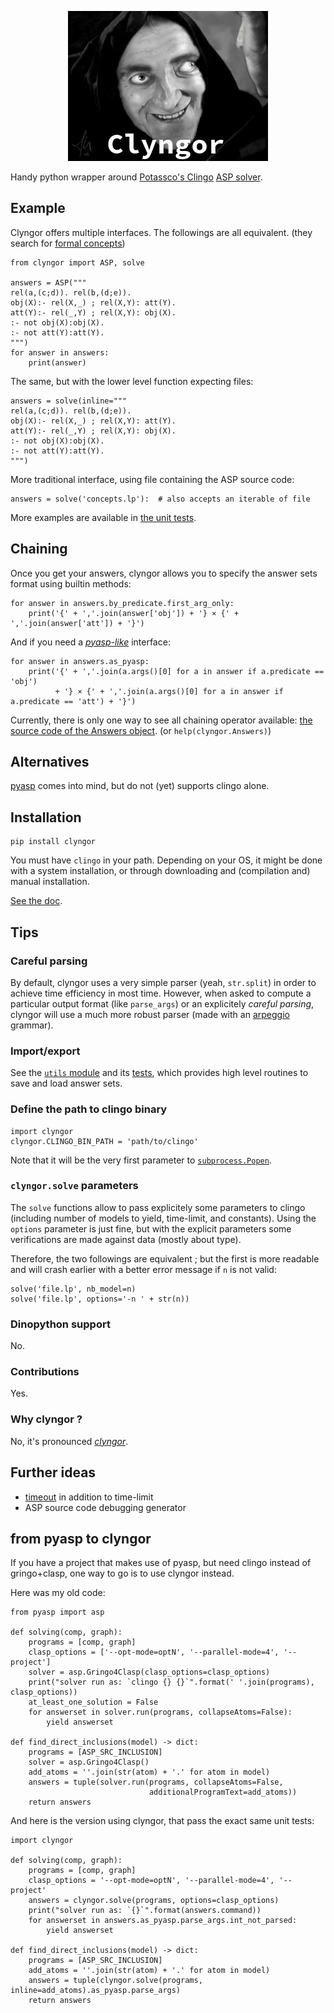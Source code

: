 <p align="center">
  <img src="clyngor.png"/><br>
</p>

Handy python wrapper around [Potassco's Clingo](https://potassco.org/) [ASP solver](https://en.wikipedia.org/wiki/Answer%20set%20programming).



## Example
Clyngor offers multiple interfaces. The followings are all equivalent.
(they search for [formal concepts](https://en.wikipedia.org/wiki/Formal_concept_analysis))

    from clyngor import ASP, solve

    answers = ASP("""
    rel(a,(c;d)). rel(b,(d;e)).
    obj(X):- rel(X,_) ; rel(X,Y): att(Y).
    att(Y):- rel(_,Y) ; rel(X,Y): obj(X).
    :- not obj(X):obj(X).
    :- not att(Y):att(Y).
    """)
    for answer in answers:
        print(answer)

The same, but with the lower level function expecting files:

    answers = solve(inline="""
    rel(a,(c;d)). rel(b,(d;e)).
    obj(X):- rel(X,_) ; rel(X,Y): att(Y).
    att(Y):- rel(_,Y) ; rel(X,Y): obj(X).
    :- not obj(X):obj(X).
    :- not att(Y):att(Y).
    """)

More traditional interface, using file containing the ASP source code:

    answers = solve('concepts.lp'):  # also accepts an iterable of file

More examples are available in [the unit tests](clyngor/test/).



## Chaining
Once you get your answers, clyngor allows you to specify
the answer sets format using builtin methods:

    for answer in answers.by_predicate.first_arg_only:
        print('{' + ','.join(answer['obj']) + '} × {' + ','.join(answer['att']) + '}')

And if you need a [*pyasp-like*](https://github.com/sthiele/pyasp) interface:

    for answer in answers.as_pyasp:
        print('{' + ','.join(a.args()[0] for a in answer if a.predicate == 'obj')
              + '} × {' + ','.join(a.args()[0] for a in answer if a.predicate == 'att') + '}')


Currently, there is only one way to see all chaining operator available:
[the source code of the Answers object](clyngor/answers.py).
(or `help(clyngor.Answers)`)




## Alternatives
[pyasp](https://github.com/sthiele/pyasp) comes into mind, but do not (yet) supports clingo alone.



## Installation

    pip install clyngor

You must have `clingo` in your path. Depending on your OS, it might be done with a system installation,
or through downloading and (compilation and) manual installation.

[See the doc](https://potassco.org/doc/start/).




## Tips
### Careful parsing
By default, clyngor uses a very simple parser (yeah, `str.split`) in order to achieve time efficiency in most time.
However, when asked to compute a particular output format (like `parse_args`) or an explicitely *careful parsing*,
clyngor will use a much more robust parser (made with an [arpeggio](http://www.igordejanovic.net/Arpeggio/) grammar).

### Import/export
See the [`utils` module](clyngor/utils.py) and its [tests](clyngor/test/test_utils.py),
which provides high level routines to save and load answer sets.


### Define the path to clingo binary

    import clyngor
    clyngor.CLINGO_BIN_PATH = 'path/to/clingo'

Note that it will be the very first parameter to [`subprocess.Popen`](https://docs.python.org/3/library/subprocess.html#popen-constructor).


### `clyngor.solve` parameters
The `solve` functions allow to pass explicitely some parameters to clingo
(including number of models to yield, time-limit, and constants).
Using the `options` parameter is just fine, but with the explicit parameters some verifications
are made against data (mostly about type).

Therefore, the two followings are equivalent ; but the first is more readable and will crash earlier with a better error message if `n` is not valid:

    solve('file.lp', nb_model=n)
    solve('file.lp', options='-n ' + str(n))


### Dinopython support
No.

### Contributions
Yes.

### Why clyngor ?
No, it's pronounced [*clyngor*](https://www.youtube.com/watch?v=RyU99BCNRuU#t=50s).


## Further ideas
- [timeout](https://stackoverflow.com/a/12698328/3077939) in addition to time-limit
- ASP source code debugging generator


## from pyasp to clyngor
If you have a project that makes use of pyasp, but need clingo instead of gringo+clasp, one way to go is to use clyngor instead.

Here was my old code:

    from pyasp import asp

    def solving(comp, graph):
        programs = [comp, graph]
        clasp_options = ['--opt-mode=optN', '--parallel-mode=4', '--project']
        solver = asp.Gringo4Clasp(clasp_options=clasp_options)
        print("solver run as: `clingo {} {}`".format(' '.join(programs), clasp_options))
        at_least_one_solution = False
        for answerset in solver.run(programs, collapseAtoms=False):
            yield answerset

    def find_direct_inclusions(model) -> dict:
        programs = [ASP_SRC_INCLUSION]
        solver = asp.Gringo4Clasp()
        add_atoms = ''.join(str(atom) + '.' for atom in model)
        answers = tuple(solver.run(programs, collapseAtoms=False,
                                   additionalProgramText=add_atoms))
        return answers

And here is the version using clyngor, that pass the exact same unit tests:

    import clyngor

    def solving(comp, graph):
        programs = [comp, graph]
        clasp_options = '--opt-mode=optN', '--parallel-mode=4', '--project'
        answers = clyngor.solve(programs, options=clasp_options)
        print("solver run as: `{}`".format(answers.command))
        for answerset in answers.as_pyasp.parse_args.int_not_parsed:
            yield answerset

    def find_direct_inclusions(model) -> dict:
        programs = [ASP_SRC_INCLUSION]
        add_atoms = ''.join(str(atom) + '.' for atom in model)
        answers = tuple(clyngor.solve(programs, inline=add_atoms).as_pyasp.parse_args)
        return answers
